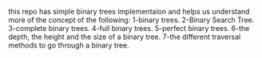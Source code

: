 this repo has simple binary trees implementaion and helps us understand more of the concept of the following:
1-binary trees.
2-Binary Search Tree.
3-complete binary trees.
4-full binary trees.
5-perfect binary trees.
6-the depth, the height and the size of a binary tree.
7-the different traversal methods to go through a binary tree.
